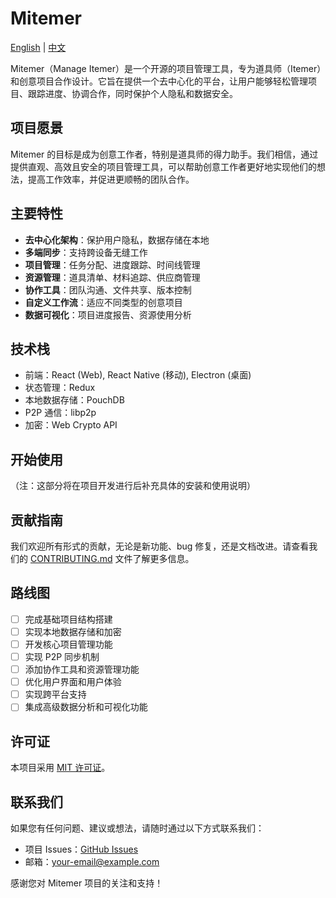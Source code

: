 # Mitemer

[English](README_en.md) | [中文](README.md)

Mitemer（Manage Itemer）是一个开源的项目管理工具，专为道具师（Itemer）和创意项目合作设计。它旨在提供一个去中心化的平台，让用户能够轻松管理项目、跟踪进度、协调合作，同时保护个人隐私和数据安全。

## 项目愿景

Mitemer 的目标是成为创意工作者，特别是道具师的得力助手。我们相信，通过提供直观、高效且安全的项目管理工具，可以帮助创意工作者更好地实现他们的想法，提高工作效率，并促进更顺畅的团队合作。

## 主要特性

- **去中心化架构**：保护用户隐私，数据存储在本地
- **多端同步**：支持跨设备无缝工作
- **项目管理**：任务分配、进度跟踪、时间线管理
- **资源管理**：道具清单、材料追踪、供应商管理
- **协作工具**：团队沟通、文件共享、版本控制
- **自定义工作流**：适应不同类型的创意项目
- **数据可视化**：项目进度报告、资源使用分析

## 技术栈

- 前端：React (Web), React Native (移动), Electron (桌面)
- 状态管理：Redux
- 本地数据存储：PouchDB
- P2P 通信：libp2p
- 加密：Web Crypto API

## 开始使用

（注：这部分将在项目开发进行后补充具体的安装和使用说明）

## 贡献指南

我们欢迎所有形式的贡献，无论是新功能、bug 修复，还是文档改进。请查看我们的 [CONTRIBUTING.md](CONTRIBUTING.md) 文件了解更多信息。

## 路线图

- [ ] 完成基础项目结构搭建
- [ ] 实现本地数据存储和加密
- [ ] 开发核心项目管理功能
- [ ] 实现 P2P 同步机制
- [ ] 添加协作工具和资源管理功能
- [ ] 优化用户界面和用户体验
- [ ] 实现跨平台支持
- [ ] 集成高级数据分析和可视化功能

## 许可证

本项目采用 [MIT 许可证](LICENSE)。

## 联系我们

如果您有任何问题、建议或想法，请随时通过以下方式联系我们：

- 项目 Issues：[GitHub Issues](https://github.com/your-username/mitemer/issues)
- 邮箱：your-email@example.com

感谢您对 Mitemer 项目的关注和支持！
